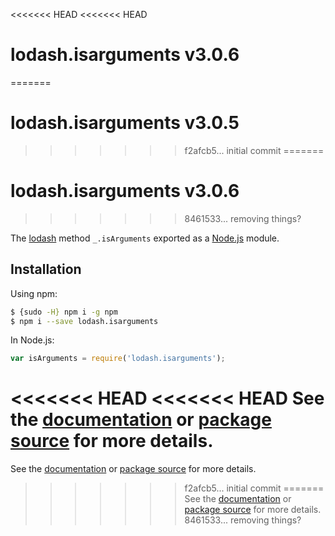 <<<<<<< HEAD
<<<<<<< HEAD
# lodash.isarguments v3.0.6
=======
# lodash.isarguments v3.0.5
>>>>>>> f2afcb5... initial commit
=======
# lodash.isarguments v3.0.6
>>>>>>> 8461533... removing things?

The [lodash](https://lodash.com/) method `_.isArguments` exported as a [Node.js](https://nodejs.org/) module.

## Installation

Using npm:
```bash
$ {sudo -H} npm i -g npm
$ npm i --save lodash.isarguments
```

In Node.js:
```js
var isArguments = require('lodash.isarguments');
```

<<<<<<< HEAD
<<<<<<< HEAD
See the [documentation](https://lodash.com/docs#isArguments) or [package source](https://github.com/lodash/lodash/blob/3.0.6-npm-packages/lodash.isarguments) for more details.
=======
See the [documentation](https://lodash.com/docs#isArguments) or [package source](https://github.com/lodash/lodash/blob/3.0.5-npm-packages/lodash.isarguments) for more details.
>>>>>>> f2afcb5... initial commit
=======
See the [documentation](https://lodash.com/docs#isArguments) or [package source](https://github.com/lodash/lodash/blob/3.0.6-npm-packages/lodash.isarguments) for more details.
>>>>>>> 8461533... removing things?
